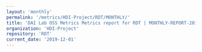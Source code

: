 ```yaml
---
layout: 'monthly'
permalink: '/metrics/HDI-Project/RDT/MONTHLY/'
title: 'DAI Lab OSS Metrics Metrics report for RDT | MONTHLY-REPORT-2019-12-01'
organization: 'HDI-Project'
repository: 'RDT'
current_date: '2019-12-01'
---
```

